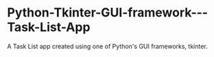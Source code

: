 # Python-Tkinter-GUI-framework---Task-List-App
A Task List app created using one of Python's GUI frameworks, tkinter.
